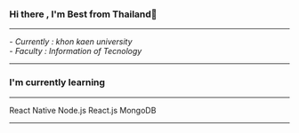 ### Hi there , I'm Best from Thailand👋
<hr>
- <i>Currently : khon kaen university</i> <br>
- <i>Faculty : Information of Tecnology</i>
<hr>
<h3>I'm currently learning</h3>
<hr>
  React Native
  Node.js  
  React.js
  MongoDB
<hr>
